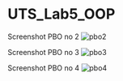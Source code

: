 ﻿# UTS_Lab5_OOP

Screenshot PBO no 2
![pbo2](https://github.com/andreasrs00/UTS_Lab5_OOP/assets/114710911/dc766e9d-5c6f-43e7-8776-2f45aa47e9e1)

Screenshot PBO no 3
![pbo3](https://github.com/andreasrs00/UTS_Lab5_OOP/assets/114710911/9a0f15f8-c877-4e0f-82c8-ea9ba779dd85)

Screenshot PBO no 4
![pbo4](https://github.com/andreasrs00/UTS_Lab5_OOP/assets/114710911/6e97d3fe-82b4-40c0-b314-64d5c000933b)
